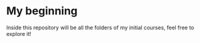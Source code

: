 # My beginning
Inside this repository will be all the folders of my initial courses, feel free to explore it!
